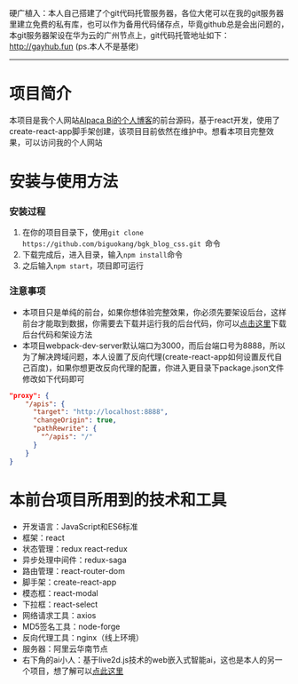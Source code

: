 硬广植入：本人自己搭建了个git代码托管服务器，各位大佬可以在我的git服务器里建立免费的私有库，也可以作为备用代码储存点，毕竟github总是会出问题的，本git服务器架设在华为云的广州节点上，git代码托管地址如下：
http://gayhub.fun (ps.本人不是基佬)

---



# 项目简介
本项目是我个人网站[Alpaca Bi的个人博客](https://biguokang.cn)的前台源码，基于react开发，使用了create-react-app脚手架创建，该项目目前依然在维护中。想看本项目完整效果，可以访问我的个人网站

# 安装与使用方法
### 安装过程
1. 在你的项目目录下，使用`git clone https://github.com/biguokang/bgk_blog_css.git `命令
2. 下载完成后，进入目录，输入`npm install`命令
3. 之后输入`npm start`，项目即可运行

### 注意事项
- 本项目只是单纯的前台，如果你想体验完整效果，你必须先要架设后台，这样前台才能取到数据，你需要去下载并运行我的后台代码，你可以[点击这里](https://baidu.com)下载后台代码和架设方法
- 本项目webpack-dev-server默认端口为3000，而后台端口号为8888，所以为了解决跨域问题，本人设置了反向代理(create-react-app如何设置反代自己百度)，如果你想更改反向代理的配置，你进入更目录下package.json文件修改如下代码即可
```json
"proxy": {
    "/apis": {
      "target": "http://localhost:8888",
      "changeOrigin": true,
      "pathRewrite": {
        "^/apis": "/"
      }
    }
}
```


# 本前台项目所用到的技术和工具
- 开发语言：JavaScript和ES6标准
- 框架：react
- 状态管理：redux react-redux
- 异步处理中间件：redux-saga
- 路由管理：react-router-dom
- 脚手架：create-react-app
- 模态框：react-modal
- 下拉框：react-select
- 网络请求工具：axios
- MD5签名工具：node-forge
- 反向代理工具：nginx（线上环境）
- 服务器：阿里云华南节点
- 右下角的ai小人：基于live2d.js技术的web嵌入式智能ai，这也是本人的另一个项目，想了解可以[点此这里](https://github.com/biguokang/live2d_ai)






